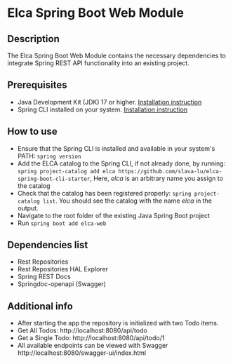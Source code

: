 # Elca Spring Boot Web Module

## Description

The Elca Spring Boot Web Module contains the necessary dependencies to integrate Spring REST API functionality into an existing project.

## Prerequisites
* Java Development Kit (JDK) 17 or higher. [Installation instruction](https://www.oracle.com/java/technologies/downloads/)
* Spring CLI installed on your system. [Installation instruction](https://docs.spring.io/spring-cli/reference/installation.html)

## How to use

* Ensure that the Spring CLI is installed and available in your system's PATH: `spring version`
* Add the ELCA catalog to the Spring CLI, if not already done, by running: `spring project-catalog add elca https://github.com/slava-lu/elca-spring-boot-cli-starter`,
  Here, _elca_ is an arbitrary name you assign to the catalog
* Check that the catalog has been registered properly: `spring project-catalog list`. You should see the catalog with the name _elca_ in the output.
* Navigate to the root folder of the existing Java Spring Boot project
* Run `spring boot add elca-web`

## Dependencies list
* Rest Repositories
* Rest Repositories HAL Explorer
* Spring REST Docs
* Springdoc-openapi (Swagger)

## Additional info
* After starting the app the repository is initialized with two Todo items.
* Get All Todos: http://localhost:8080/api/todo
* Get a Single Todo: http://localhost:8080/api/todo/1
* All available endpoints can be viewed with Swagger http://localhost:8080/swagger-ui/index.html

